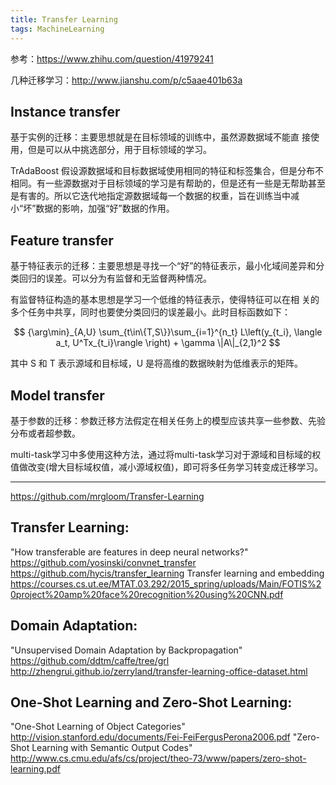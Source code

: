 ```yaml
---
title: Transfer Learning
tags: MachineLearning
---
```


参考：https://www.zhihu.com/question/41979241

几种迁移学习：http://www.jianshu.com/p/c5aae401b63a

## Instance transfer

基于实例的迁移：主要思想就是在目标领域的训练中，虽然源数据域不能直 接使用，但是可以从中挑选部分，用于目标领域的学习。

TrAdaBoost 假设源数据域和目标数据域使用相同的特征和标签集合，但是分布不相同。有一些源数据对于目标领域的学习是有帮助的，但是还有一些是无帮助甚至是有害的。所以它迭代地指定源数据域每一个数据的权重，旨在训练当中减小“坏”数据的影响，加强“好”数据的作用。

## Feature transfer

基于特征表示的迁移：主要思想是寻找一个“好”的特征表示，最小化域间差异和分类回归的误差。可以分为有监督和无监督两种情况。

有监督特征构造的基本思想是学习一个低维的特征表示，使得特征可以在相 关的多个任务中共享，同时也要使分类回归的误差最小。此时目标函数如下：

$$
{\arg\min}_{A,U} \sum_{t\in\{T,S\}}\sum_{i=1}^{n_t} L\left(y_{t_i}, \langle a_t, U^Tx_{t_i}\rangle \right) + \gamma \|A\|_{2,1}^2
$$

其中 S 和 T 表示源域和目标域，U 是将高维的数据映射为低维表示的矩阵。

## Model transfer

基于参数的迁移：参数迁移方法假定在相关任务上的模型应该共享一些参数、先验分布或者超参数。

multi-task学习中多使用这种方法，通过将multi-task学习对于源域和目标域的权值做改变(增大目标域权值，减小源域权值)，即可将多任务学习转变成迁移学习。

----

https://github.com/mrgloom/Transfer-Learning

## Transfer Learning:
"How transferable are features in deep neural networks?"
https://github.com/yosinski/convnet_transfer
https://github.com/hycis/transfer_learning
Transfer learning    and embedding
https://courses.cs.ut.ee/MTAT.03.292/2015_spring/uploads/Main/FOTIS%20project%20amp%20face%20recognition%20using%20CNN.pdf

## Domain Adaptation:
"Unsupervised Domain Adaptation by Backpropagation"
https://github.com/ddtm/caffe/tree/grl
http://zhengrui.github.io/zerryland/transfer-learning-office-dataset.html

## One-Shot Learning and Zero-Shot Learning:
"One-Shot Learning of Object Categories"
http://vision.stanford.edu/documents/Fei-FeiFergusPerona2006.pdf
"Zero-Shot Learning with Semantic Output Codes"
http://www.cs.cmu.edu/afs/cs/project/theo-73/www/papers/zero-shot-learning.pdf
